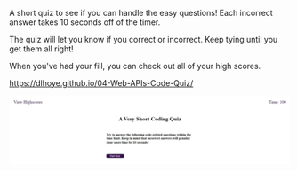 A short quiz to see if you can handle the easy questions! Each incorrect answer takes 10 seconds off of the timer.

The quiz will let you know if you correct or incorrect. Keep tying until you get them all right!

When you've had your fill, you can check out all of your high scores.

https://dlhoye.github.io/04-Web-APIs-Code-Quiz/

<img src='assets/images/VeryShort.jpg'>

